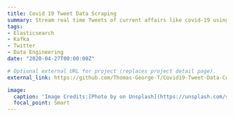 ```yaml
---
title: Covid 19 Tweet Data Scraping
summary: Stream real time Tweets of current affairs like covid-19 using Kafka 2.0.0 high throughput producer & consumer into Elasticsearch using safe, idempotent and compression configurations.
tags:
- Elasticsearch
- Kafka
- Twitter
- Data Engineering
date: "2020-04-27T00:00:00Z"

# Optional external URL for project (replaces project detail page).
external_link: https://github.com/Thomas-George-T/Covid19-Tweet-Data-Collection

image:
  caption: 'Image Credits:[Photo by on Unsplash](https://unsplash.com/s/photos/statistics?utm_source=unsplash&amp;utm_medium=referral&amp;utm_content=creditCopyText")'
  focal_point: Smart
---
```

